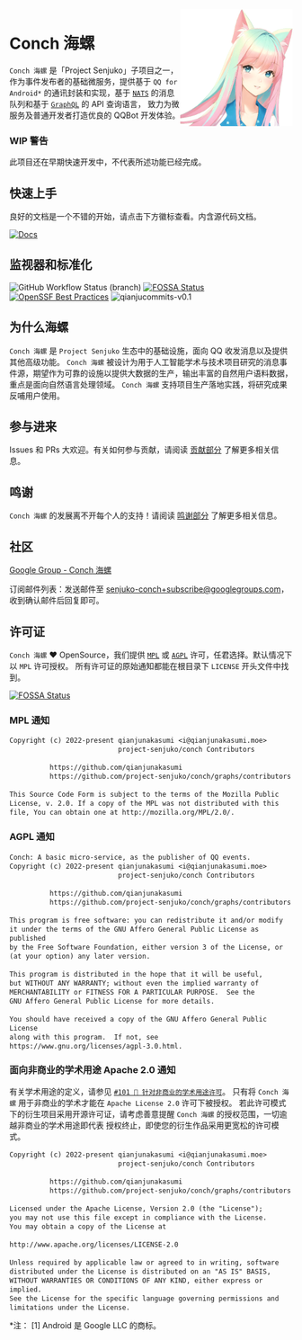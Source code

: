<img src="assets/conch.png" alt="Conch Logo" align="right" width="200">

# Conch 海螺

`Conch 海螺` 是「Project Senjuko」子项目之一，作为事件发布者的基础微服务，提供基于 `QQ for Android*` 的通讯封装和实现，基于
[`NATS`](https://nats.io/) 的消息队列和基于 [`GraphQL`](https://graphql.org/) 的 API 查询语言，
致力为微服务及普通开发者打造优良的 QQBot 开发体验。

### WIP 警告

此项目还在早期快速开发中，不代表所述功能已经完成。

## 快速上手

良好的文档是一个不错的开始，请点击下方徽标查看。内含源代码文档。

[![Docs](https://img.shields.io/badge/docs-Conch%20海螺-success?style=for-the-badge&logo=readthedocs)](https://qianjunakasumi.github.io/senjuko-conch/)

## 监视器和标准化

![GitHub Workflow Status (branch)](https://img.shields.io/github/actions/workflow/status/project-senjuko/conch/rust-test-control.yml?branch=main&style=for-the-badge&logo=github)
[![FOSSA Status](https://app.fossa.com/api/projects/git%2Bgithub.com%2Fqianjunakasumi%2Fsenjuko-conch.svg?type=shield)](https://app.fossa.com/projects/git%2Bgithub.com%2Fqianjunakasumi%2Fsenjuko-conch?ref=badge_shield)
[![OpenSSF Best Practices](https://bestpractices.coreinfrastructure.org/projects/6876/badge)](https://bestpractices.coreinfrastructure.org/projects/6876)
![qianjucommits-v0.1](https://img.shields.io/badge/qianjucommits-v0.1-85f9c7?style=for-the-badge)

## 为什么海螺

`Conch 海螺` 是 `Project Senjuko` 生态中的基础设施，面向 QQ 收发消息以及提供其他高级功能。 `Conch 海螺` 被设计为用于人工智能学术与技术项目研究的消息事件源，期望作为可靠的设施以提供大数据的生产，输出丰富的自然用户语料数据，重点是面向自然语言处理领域。 `Conch 海螺` 支持项目生产落地实践，将研究成果反哺用户使用。

## 参与进来

Issues 和 PRs 大欢迎。有关如何参与贡献，请阅读 [贡献部分](/CONTRIBUTING.md) 了解更多相关信息。

## 鸣谢

`Conch 海螺` 的发展离不开每个人的支持！请阅读 [鸣谢部分](/ACKNOWLEDGEMENTS.md) 了解更多相关信息。

## 社区

[Google Group - Conch 海螺](https://groups.google.com/g/senjuko-conch)

订阅邮件列表：发送邮件至 senjuko-conch+subscribe@googlegroups.com，收到确认邮件后回复即可。

## 许可证

`Conch 海螺` ❤ OpenSource，我们提供 [`MPL`](/LICENSE) 或 [`AGPL`](/LICENSE-AGPL) 许可，任君选择。默认情况下以 `MPL` 许可授权。
所有许可证的原始通知都能在根目录下 `LICENSE` 开头文件中找到。

[![FOSSA Status](https://app.fossa.com/api/projects/git%2Bgithub.com%2Fqianjunakasumi%2Fsenjuko-conch.svg?type=large)](https://app.fossa.com/projects/git%2Bgithub.com%2Fqianjunakasumi%2Fsenjuko-conch?ref=badge_large)

### MPL 通知

```
Copyright (c) 2022-present qianjunakasumi <i@qianjunakasumi.moe>
                           project-senjuko/conch Contributors

          https://github.com/qianjunakasumi
          https://github.com/project-senjuko/conch/graphs/contributors

This Source Code Form is subject to the terms of the Mozilla Public
License, v. 2.0. If a copy of the MPL was not distributed with this
file, You can obtain one at http://mozilla.org/MPL/2.0/.
```

### AGPL 通知

```
Conch: A basic micro-service, as the publisher of QQ events.
Copyright (c) 2022-present qianjunakasumi <i@qianjunakasumi.moe>
                           project-senjuko/conch Contributors

          https://github.com/qianjunakasumi
          https://github.com/project-senjuko/conch/graphs/contributors

This program is free software: you can redistribute it and/or modify
it under the terms of the GNU Affero General Public License as published
by the Free Software Foundation, either version 3 of the License, or
(at your option) any later version.

This program is distributed in the hope that it will be useful,
but WITHOUT ANY WARRANTY; without even the implied warranty of
MERCHANTABILITY or FITNESS FOR A PARTICULAR PURPOSE.  See the
GNU Affero General Public License for more details.

You should have received a copy of the GNU Affero General Public License
along with this program.  If not, see https://www.gnu.org/licenses/agpl-3.0.html.
```

### 面向非商业的学术用途 Apache 2.0 通知

有关学术用途的定义，请参见 [`#101 📄 针对非商业的学术用途许可`](https://github.com/project-senjuko/conch/issues/101)。
只有将 `Conch 海螺` 用于非商业的学术才能在 `Apache License 2.0` 许可下被授权。
若此许可模式下的衍生项目采用开源许可证，请考虑善意提醒 `Conch 海螺` 的授权范围，一切逾越非商业的学术用途即代表
授权终止，即使您的衍生作品采用更宽松的许可模式。

```
Copyright (c) 2022-present qianjunakasumi <i@qianjunakasumi.moe>
                           project-senjuko/conch Contributors

          https://github.com/qianjunakasumi
          https://github.com/project-senjuko/conch/graphs/contributors

Licensed under the Apache License, Version 2.0 (the "License");
you may not use this file except in compliance with the License.
You may obtain a copy of the License at

http://www.apache.org/licenses/LICENSE-2.0

Unless required by applicable law or agreed to in writing, software
distributed under the License is distributed on an "AS IS" BASIS,
WITHOUT WARRANTIES OR CONDITIONS OF ANY KIND, either express or implied.
See the License for the specific language governing permissions and
limitations under the License.
```

*注： [1] Android 是 Google LLC 的商标。
